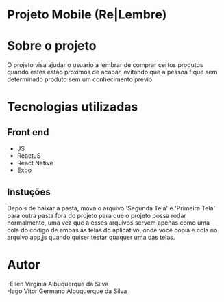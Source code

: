# Projeto Mobile (Re|Lembre)

# Sobre o projeto

O projeto visa ajudar o usuario a lembrar de comprar certos produtos quando estes estão proximos de acabar, evitando que a pessoa fique sem 
determinado produto sem um conhecimento previo.

# Tecnologias utilizadas

## Front end
- JS 
- ReactJS
- React Native
- Expo

## Instuções

Depois de baixar a pasta, mova o arquivo 'Segunda Tela' e 'Primeira Tela' para outra pasta fora do projeto para que o projeto possa rodar normalmente, uma vez que a esses arquivos servem apenas como uma cola do codigo de ambas as telas do aplicativo, onde você copia e cola no arquivo app,js quando quiser testar quaquer uma das telas.

# Autor

-Ellen Virginia Albuquerque da Silva          
-Iago Vitor Germano Albuquerque da Silva
